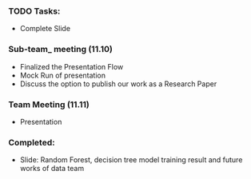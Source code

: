 ### TODO Tasks:
   - Complete Slide
 
### Sub-team_ meeting (11.10)
   - Finalized the Presentation Flow
   - Mock Run of presentation
   - Discuss the option to publish our work as a Research Paper
### Team Meeting (11.11)
   - Presentation
   
### Completed:
   - Slide: Random Forest, decision tree model training result and future works of data team
